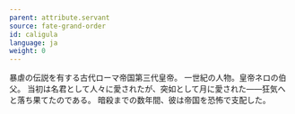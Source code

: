 ```yaml
---
parent: attribute.servant
source: fate-grand-order
id: caligula
language: ja
weight: 0
---
```


暴虐の伝説を有する古代ローマ帝国第三代皇帝。
一世紀の人物。皇帝ネロの伯父。
当初は名君として人々に愛されたが、突如として月に愛された――狂気へと落ち果てたのである。
暗殺までの数年間、彼は帝国を恐怖で支配した。
